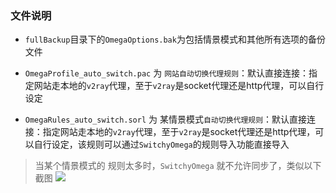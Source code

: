 ### 文件说明
* `fullBackup`目录下的`OmegaOptions.bak`为包括情景模式和其他所有选项的备份文件

* `OmegaProfile_auto_switch.pac` 为 `网站自动切换代理规则`：默认直接连接：指定网站走本地的`v2ray`代理，至于`v2ray`是socket代理还是http代理，可以自行设定

* `OmegaRules_auto_switch.sorl` 为 某情景模式`自动切换代理规则`：默认直接连接：指定网站走本地的`v2ray`代理，至于`v2ray`是socket代理还是http代理，可以自行设定，该规则可以通过`SwitchyOmega`的规则导入功能直接导入
> 当某个情景模式的 规则太多时，`SwitchyOmega` 就不允许同步了，类似以下截图
![](https://p.pstatp.com/origin/137e100035ce1ff6d0c91)
